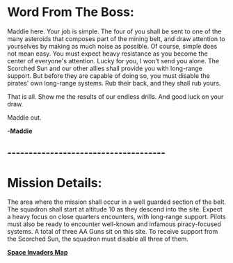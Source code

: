 # Word From The Boss:

Maddie here. Your job is simple. The four of you shall be sent to one of the many asteroids that composes part of the mining belt, and draw attention to yourselves by making as much noise as possible. Of course, simple does not mean easy. You must expect heavy resistance as you become the center of everyone's attention. Lucky for you, I won't send you alone. The Scorched Sun and our other allies shall provide you with long-range support. But before they are capable of doing so, you must disable the pirates' own long-range systems. Rub their back, and they shall rub yours.

That is all. Show me the results of our endless drills. And good luck on your draw.

Maddie out.

**-Maddie**

## -------------------------------------
# Mission Details:

The area where the mission shall occur in a well guarded section of the belt. The squadron shall start at altitude 10 as they descend into the site. Expect a heavy focus on close quarters encounters, with long-range support. Pilots must also be ready to encounter well-known and infamous piracy-focused systems. A total of three AA Guns sit on this site. To receive support from the Scorched Sun, the squadron must disable all three of them.

[**Space Invaders Map**](https://i.imgur.com/EVlVPv1.jpg)